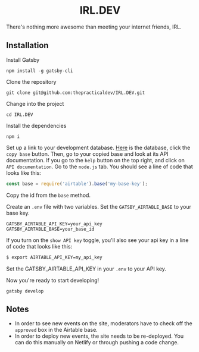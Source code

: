 <h1 align="center">
  IRL.DEV
</h1>
There's nothing more awesome than meeting your internet friends, IRL.

## Installation

Install Gatsby
```
npm install -g gatsby-cli
```

Clone the repository
```
git clone git@github.com:thepracticaldev/IRL.DEV.git
```

Change into the project
```
cd IRL.DEV
```

Install the dependencies
```
npm i
```

Set up a link to your development database. [Here](https://airtable.com/shrbYFEryJW3xEJYo) is the database, click the `copy base` button. Then, go to your copied base and look at its API documentation. If you go to the `help` button on the top right, and click on `API documentation`. Go to the `node.js` tab. You should see a line of code that looks like this:

```js
const base = require('airtable').base('my-base-key');
```
Copy the id from the `base` method.

Create an `.env` file with two variables. Set the `GATSBY_AIRTABLE_BASE` to your base key.

```
GATSBY_AIRTABLE_API_KEY=your_api_key
GATSBY_AIRTABLE_BASE=your_base_id
```

 If you turn on the `show API key` toggle, you'll also see your api key in a line of code that looks like this:

```sh
$ export AIRTABLE_API_KEY=my_api_key
```

Set the GATSBY_AIRTABLE_API_KEY in your `.env` to your API key.

Now you're ready to start developing!
```
gatsby develop
```

## Notes

- In order to see new events on the site, moderators have to check off the `approved` box in the Airtable base.
- In order to deploy new events, the site needs to be re-deployed. You can do this manually on Netlify or through pushing a code change.